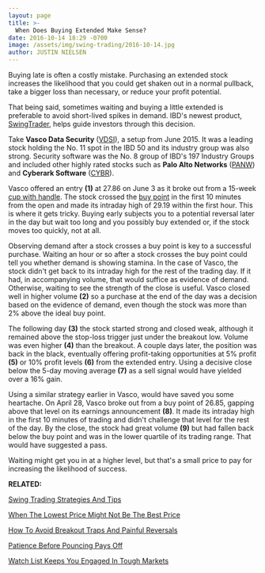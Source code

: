```yaml
---
layout: page
title: >-
  When Does Buying Extended Make Sense?
date: 2016-10-14 18:29 -0700
image: /assets/img/swing-trading/2016-10-14.jpg
author: JUSTIN NIELSEN
---
```






Buying late is often a costly mistake. Purchasing an extended stock increases the likelihood that you could get shaken out in a normal pullback, take a bigger loss than necessary, or reduce your profit potential.


That being said, sometimes waiting and buying a little extended is preferable to avoid short-lived spikes in demand. IBD's newest product, [SwingTrader](http://shop.investors.com/offer/splashresponsive.aspx?id=SwingTrader&src=A011LPH), helps guide investors through this decision.


Take **Vasco Data Security** ([VDSI](https://research.investors.com/quote.aspx?symbol=VDSI)), a setup from June 2015. It was a leading stock holding the No. 11 spot in the IBD 50 and its industry group was also strong. Security software was the No. 8 group of IBD's 197 Industry Groups and included other highly rated stocks such as **Palo Alto Networks** ([PANW](https://research.investors.com/quote.aspx?symbol=PANW)) and **Cyberark Software** ([CYBR](https://research.investors.com/quote.aspx?symbol=CYBR)).


Vasco offered an entry **(1)** at 27.86 on June 3 as it broke out from a 15-week [cup with handle](http://education.investors.com/education/lesson.aspx?id=736315&sourceid=735787). The stock crossed the [buy point](http://education.investors.com/lesson.aspx?id=736311&sourceid=735787) in the first 10 minutes from the open and made its intraday high of 29.19 within the first hour. This is where it gets tricky. Buying early subjects you to a potential reversal later in the day but wait too long and you possibly buy extended or, if the stock moves too quickly, not at all.


Observing demand after a stock crosses a buy point is key to a successful purchase. Waiting an hour or so after a stock crosses the buy point could tell you whether demand is showing stamina. In the case of Vasco, the stock didn't get back to its intraday high for the rest of the trading day. If it had, in accompanying volume, that would suffice as evidence of demand. Otherwise, waiting to see the strength of the close is useful. Vasco closed well in higher volume **(2)** so a purchase at the end of the day was a decision based on the evidence of demand, even though the stock was more than 2% above the ideal buy point.


The following day **(3)** the stock started strong and closed weak, although it remained above the stop-loss trigger just under the breakout low. Volume was even higher **(4)** than the breakout. A couple days later, the position was back in the black, eventually offering profit-taking opportunities at 5% profit **(5)** or 10% profit levels **(6)** from the extended entry. Using a decisive close below the 5-day moving average **(7)** as a sell signal would have yielded over a 16% gain.


Using a similar strategy earlier in Vasco, would have saved you some heartache. On April 28, Vasco broke out from a buy point of 26.85, gapping above that level on its earnings announcement **(8)**. It made its intraday high in the first 10 minutes of trading and didn't challenge that level for the rest of the day. By the close, the stock had great volume **(9)** but had fallen back below the buy point and was in the lower quartile of its trading range. That would have suggested a pass.


Waiting might get you in at a higher level, but that's a small price to pay for increasing the likelihood of success.


**RELATED:**


[Swing Trading Strategies And Tips](https://www.investors.com/ibd-university/swing-trading/)


[When The Lowest Price Might Not Be The Best Price](https://www.investors.com/research/swing-trading/when-the-lowest-price-might-not-be-the-best-price/)


[How To Avoid Breakout Traps And Painful Reversals](https://www.investors.com/research/swing-trading/how-to-avoid-breakout-traps-and-painful-reversals/)


[Patience Before Pouncing Pays Off](https://www.investors.com/research/swing-trading/patience-before-pouncing-pays-off/)


[Watch List Keeps You Engaged In Tough Markets](https://www.investors.com/research/swing-trading/watch-list-keeps-you-engaged-in-tough-markets/)




